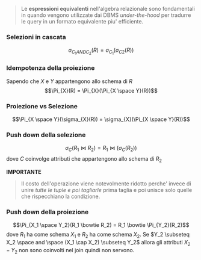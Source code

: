 >Le **espressioni equivalenti** nell'algebra relazionale sono fondamentali in quando vengono utilizzate dai DBMS *under-the-hood* per tradurre le query in un formato equivalente piu' efficiente.

### Selezioni in cascata
$$\sigma_{C_1 AND C_2}(R) = \sigma_{C_1}(\sigma_{C2}(R))$$
### Idempotenza della proiezione
Sapendo che $X$ e $Y$ appartengono allo schema di $R$ 
$$\Pi_{X}(R) = \Pi_{X}(\Pi_{X \space Y}(R))$$
### Proiezione vs Selezione
$$\Pi_{X \space Y}(\sigma_{X}(R)) = \sigma_{X}(\Pi_{X \space Y}(R))$$
### Push down della selezione
$$\sigma_{C} (R_1 \bowtie R_2) = R_1 \bowtie (\sigma_{C} (R_2))$$
dove $C$ coinvolge attributi che appartengono allo schema di $R_2$

**IMPORTANTE**
>Il costo dell'operazione viene notevolmente ridotto perche' invece di unire *tutte le tuple e poi tagliarle* prima taglia e poi unisce solo quelle che rispecchiano la condizione.

### Push down della proiezione
$$\Pi_{X_1 \space Y_2}(R_1 \bowtie R_2) = R_1 \bowtie \Pi_{Y_2}(R_2)$$
dove $R_1$ ha come schema $X_1$ e $R_2$ ha come schema $X_2$. 
Se $Y_2 \subseteq X_2  \space and \space (X_1 \cap X_2) \subseteq Y_2$ allora gli attributi $X_2 - Y_2$ non sono coinvolti nel join quindi non servono.



